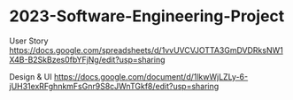 # 2023-Software-Engineering-Project

User Story https://docs.google.com/spreadsheets/d/1vvUVCVJOTTA3GmDVDRksNW1X4B-B2SkBzes0fbYFjNg/edit?usp=sharing

Design & UI https://docs.google.com/document/d/1lkwWjLZLy-6-jUH31exRFghnkmFsGnr9S8cJWnTGkf8/edit?usp=sharing
